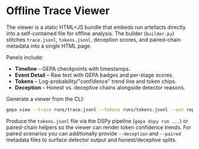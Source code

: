 # Offline Trace Viewer

The viewer is a static HTML+JS bundle that embeds run artefacts directly into a
self-contained file for offline analysis. The builder (`builder.py`) stitches
`trace.jsonl`, `tokens.jsonl`, deception scores, and paired-chain metadata into a
single HTML page.

Panels include:

- **Timeline** – GEPA checkpoints with timestamps.
- **Event Detail** – Raw text with GEPA badges and per-stage scores.
- **Tokens** – Log-probability/"confidence" trend line and token chips.
- **Deception** – Honest vs. deceptive chains alongside detector reasons.

Generate a viewer from the CLI:

```bash
gepa view --trace runs/trace.jsonl --tokens runs/tokens.jsonl --out report_view.html
```

Produce the `tokens.jsonl` file via the DSPy pipeline (`gepa dspy run ...`) or
paired-chain helpers so the viewer can render token confidence trends. For
paired scenarios you can additionally provide `--deception` and `--paired`
metadata files to surface detector output and honest/deceptive splits.
